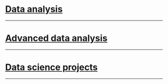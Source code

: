 # [Data analysis](da.md)
---
# [Advanced data analysis](ada.md)
---
# [Data science projects](dsp.md) 
---
